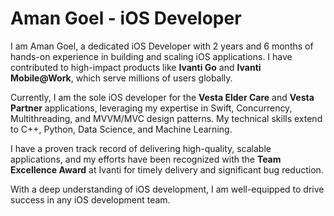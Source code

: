<h1>Aman Goel - iOS Developer</h1>

<p>
  I am Aman Goel, a dedicated iOS Developer with 2 years and 6 months of hands-on experience in building and scaling iOS applications. I have contributed to high-impact products like <strong>Ivanti Go</strong> and <strong>Ivanti Mobile@Work</strong>, which serve millions of users globally.
</p>

<p>
  Currently, I am the sole iOS developer for the <strong>Vesta Elder Care</strong> and <strong>Vesta Partner</strong> applications, leveraging my expertise in Swift, Concurrency, Multithreading, and MVVM/MVC design patterns. My technical skills extend to C++, Python, Data Science, and Machine Learning.
</p>

<p>
  I have a proven track record of delivering high-quality, scalable applications, and my efforts have been recognized with the <strong>Team Excellence Award</strong> at Ivanti for timely delivery and significant bug reduction.
</p>

<p>
  With a deep understanding of iOS development, I am well-equipped to drive success in any iOS development team.
</p>
